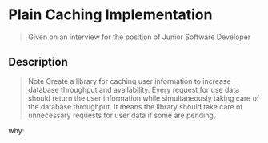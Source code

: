 # Plain Caching Implementation

> Given on an interview for the position of Junior Software Developer

Description
-
> Note
Create a library for caching user information to increase database throughput and availability.
Every request for use data should return the user information while simultaneously taking care of the database throughput.
It means the library should take care of unnecessary requests for user data if some are pending,

why:

